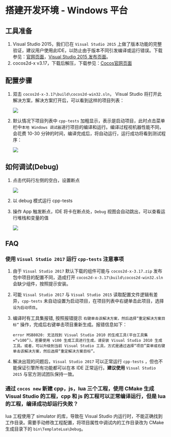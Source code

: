 # 搭建开发环境 - Windows 平台

## 工具准备

1. Visual Studio 2015，我们已在 `Visual Studio 2015` 上做了版本功能的完整验证，建议用户使用此IDE，以防止由于版本不同引发编译或运行错误。下载参见：[官网页面](https://www.visualstudio.com/zh-hans/downloads/)，[Visual Studio 2015 发布页面](https://www.visualstudio.com/zh-cn/news/releasenotes/vs2015-update3-vs)。
1. cocos2d-x v3.17，下载后解压，下载参见：[Cocos官网页面](http://www.cocos.com/download)

## 配置步骤

1. 双击 `cocos2d-x-3.17\build\cocos2d-win32.sln`， Visual Studio 将打开此解决方案，解决方案打开后，可以看到这样的项目列表：

    ![](./Windows-img/cpp-tests-win32-solution.png "")

1. 默认情况下项目列表中 `cpp-tests` 加粗显示，表示是启动项目，此时点击菜单栏中`本地 Windows 调试器`进行项目的编译和运行。编译过程视机器性能不同，会花费 10-30 分钟的时间，编译完成后，将自动运行，运行成功将看到测试程序：

    ![](./Windows-img/cpp-tests-win32-run.png "")

## 如何调试(Debug)

1. 点击代码行左侧的空白，设置断点

    ![](./Windows-img/cpp-tests-win32-debug-breakpoint.png "")

1. 以 debug 模式运行 cpp-tests
1. 操作 App 触发断点，IDE 将卡在断点处，`Debug` 视图会自动跳出，可以查看运行堆栈和变量的值

    ![](./Windows-img/cpp-tests-win32-debug-trace.png "")

## FAQ

### 使用 `Visual Studio 2017` 运行 `cpp-tests` 注意事项

1. 由于 `Visual Studio 2017` 默认下载的组件可能与 `cocos2d-x-3.17.zip` 发布包中项目的配置不同，造成打开 `cocos2d-x-3.17\build\cocos2d-win32.sln` 会缺少组件，按照提示安装。
1. 可能 `Visual Studio 2017` 与 `Visual Studio 2015` 读取配置文件逻辑有差异，`cpp-tests` 未自动设置为启动项目，在项目列表中右键单击此项目，选择 `设为启动项目`。
1. 编译时有工具集报错, 按照报错提示 `右键单击该解决方案，然后选择“重定解决方案目标”` 操作，完成后右键单击项目重新生成。报错信息如下：

     ```error MSB8020: 无法找到 Visual Studio 2010 的生成工具(平台工具集 =“v100”)。若要使用 v100 生成工具进行生成，请安装 Visual Studio 2010 生成工具。或者，可以升级到当前 Visual Studio 工具，方式是通过选择“项目”菜单或右键单击该解决方案，然后选择“重定解决方案目标”。```

1. 解决出现的问题后，`Visual Studio 2017` 可以正常运行 `cpp-tests` ，但也不能保证引擎所有功能都可以在本 IDE 正常运行。**建议使用** `Visual Studio 2015` 与官方测试团队保持一致。

### 通过 `cocos new` 新建 cpp，js，lua 三个工程，使用 CMake 生成 Visual Studio 的工程，cpp 和 js 的工程可以正常编译运行，但是 lua 的工程，编译成功却运行失败？

lua 工程使用了 simulator 的库，导致在 Visual Studio 内运行时，不能正确找到工作目录。需要手动修改工程配置，将项目属性中调试内的工作目录改为 CMake 生成目录下的 `bin\TemplateLua\Debug`。